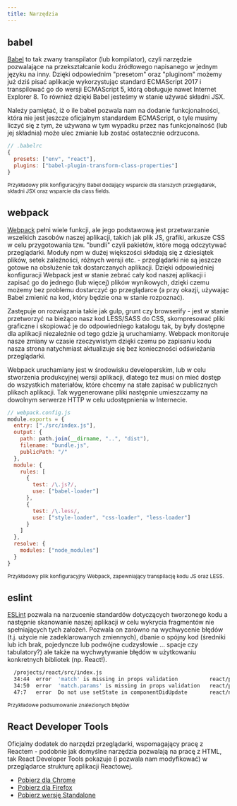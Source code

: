 ```yaml
---
title: Narzędzia
---
```


## babel

[Babel](http://babeljs.io/) to tak zwany transpilator (lub kompilator), czyli narzędzie pozwalające na przekształcanie 
kodu źródłowego napisanego w jednym języku na inny. Dzięki odpowiednim "presetom" oraz "pluginom" możemy już dziś pisać aplikacje wykorzystując standard ECMAScript 2017 i transpilować go do wersji ECMAScript 5, którą obsługuje nawet Internet Explorer 8. To również dzięki Babel jesteśmy w stanie używać składni JSX.

Należy pamiętać, iż o ile babel pozwala nam na dodanie funkcjonalności, która nie jest jeszcze oficjalnym standardem ECMAScript, o tyle musimy liczyć się z tym, że używana w tym wypadku przez nas funkcjonalność (lub jej składnia) może ulec zmianie lub zostać ostatecznie odrzucona.

```jsx
// .babelrc
{
  presets: ["env", "react"],
  plugins: ["babel-plugin-transform-class-properties"]
}
```

<small>Przykładowy plik konfiguracyjny Babel dodający wsparcie dla starszych przeglądarek, składni JSX oraz wsparcie dla class fields.</small>

## webpack

[Webpack](https://webpack.js.org/) pełni wiele funkcji, ale jego podstawową jest przetwarzanie wszelkich zasobów naszej aplikacji, takich jak plik JS, grafiki, arkusze CSS w celu przygotowania tzw. "bundli" czyli pakietów, które mogą odczytywać przeglądarki. Moduły npm w dużej większości składają się z dziesiątek plików, setek zależności, różnych wersji etc. - przeglądarki nie są jeszcze gotowe na obsłużenie tak dostarczanych aplikacji. Dzięki odpowiedniej konfiguracji Webpack jest w stanie zebrać cały kod naszej aplikacji i zapisać go do jednego (lub więcej) plików wynikowych, dzięki czemu możemy bez problemu dostarczyć go przeglądarce (a przy okazji, używając Babel zmienić na kod, który będzie ona w stanie rozpoznać).

Zastępuje on rozwiązania takie jak gulp, grunt czy browserify - jest w stanie przetworzyć na bieżąco nasz kod LESS/SASS do CSS, skompresować pliki graficzne i skopiować je do odpowiedniego katalogu tak, by były dostępne dla aplikacji niezależnie od tego gdzie ją uruchamiamy. Webpack monitoruje nasze zmiany w czasie rzeczywistym dzięki czemu po zapisaniu kodu nasza strona natychmiast aktualizuje się bez konieczności odświeżania przeglądarki.

Webpack uruchamiany jest w środowisku developerskim, lub w celu stworzenia produkcyjnej wersji aplikacji, dlatego też musi on mieć dostęp do wszystkich materiałów, które chcemy na stałe zapisać w publicznych plikach aplikacji. Tak wygenerowane pliki następnie umieszczamy na dowolnym serwerze HTTP w celu udostępnienia w Internecie.

```jsx
// webpack.config.js
module.exports = {
  entry: ["./src/index.js"],
  output: {
    path: path.join(__dirname, "..", "dist"),
    filename: "bundle.js",
    publicPath: "/"
  },
  module: {
    rules: [
      {
        test: /\.js?/,
        use: ["babel-loader"]
      },
      {
        test: /\.less/,
        use: ["style-loader", "css-loader", "less-loader"]
      }
    ]
  },
  resolve: {
    modules: ["node_modules"]
  }
}              
```

<small>Przykładowy plik konfiguracyjny Webpack, zapewniający transpilację kodu JS oraz LESS.</small>

## eslint

[ESLint](https://eslint.org/) pozwala na narzucenie standardów dotyczących tworzonego kodu a następnie skanowanie naszej aplikacji w celu wykrycia fragmentów nie spełniających tych założeń. Pozwala on zarówno na wychwycenie błędów (t.j. użycie nie zadeklarowanych zmiennych), dbanie o spójny kod (średniki lub ich brak, pojedyncze lub podwójne cudzysłowie ... spacje czy tabulatory?) ale także na wychwytywanie błędów w użytkowaniu konkretnych bibliotek (np. React!).

```bash
  /projects/react/src/index.js
  34:44  error  'match' is missing in props validation          react/prop-types
  34:50  error  'match.params' is missing in props validation   react/prop-types
  47:7   error  Do not use setState in componentDidUpdate       react/no-did-update-set-state
```

<small>Przykładowe podsumowanie znalezionych błędów</small>

## React Developer Tools

Oficjalny dodatek do narzędzi przeglądarki, wspomagający pracę z Reactem - podobnie jak domyślne narzędzia pozwalają na pracę z HTML, tak React Developer Tools pokazuje (i pozwala nam modyfikować) w przeglądarce strukturę aplikacji Reactowej.

* [Pobierz dla Chrome](https://chrome.google.com/webstore/detail/react-developer-tools/fmkadmapgofadopljbjfkapdkoienihi)
* [Pobierz dla Firefox](https://addons.mozilla.org/pl/firefox/addon/react-devtools/)
* [Pobierz wersję Standalone](https://www.npmjs.com/package/react-devtools) 